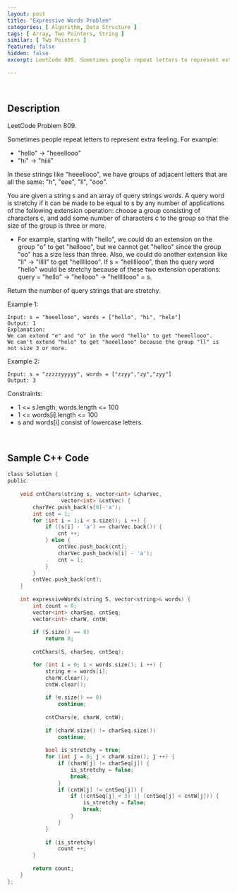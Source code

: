 ```yaml
---
layout: post
title: "Expressive Words Problem"
categories: [ Algorithm, Data Structure ]
tags: [ Array, Two Pointers, String ]
similar: [ Two Pointers ]
featured: false
hidden: false
excerpt: LeetCode 809. Sometimes people repeat letters to represent extra feeling. 

---
```


<br />

## Description

LeetCode Problem 809.

Sometimes people repeat letters to represent extra feeling. For example:
* "hello" -> "heeellooo"
* "hi" -> "hiiii"

In these strings like "heeellooo", we have groups of adjacent letters that are all the same: "h", "eee", "ll", "ooo".

You are given a string s and an array of query strings words. A query word is stretchy if it can be made to be equal to s by any number of applications of the following extension operation: choose a group consisting of characters c, and add some number of characters c to the group so that the size of the group is three or more.

* For example, starting with "hello", we could do an extension on the group "o" to get "hellooo", but we cannot get "helloo" since the group "oo" has a size less than three. Also, we could do another extension like "ll" -> "lllll" to get "helllllooo". If s = "helllllooo", then the query word "hello" would be stretchy because of these two extension operations: query = "hello" -> "hellooo" -> "helllllooo" = s.

Return the number of query strings that are stretchy.

Example 1:
```
Input: s = "heeellooo", words = ["hello", "hi", "helo"]
Output: 1
Explanation: 
We can extend "e" and "o" in the word "hello" to get "heeellooo".
We can't extend "helo" to get "heeellooo" because the group "ll" is not size 3 or more.
```

Example 2:
```
Input: s = "zzzzzyyyyy", words = ["zzyy","zy","zyy"]
Output: 3
```

Constraints:
* 1 <= s.length, words.length <= 100
* 1 <= words[i].length <= 100
* s and words[i] consist of lowercase letters.

<br />

## Sample C++ Code


```c
class Solution {
public:
    
    void cntChars(string s, vector<int> &charVec, 
                 vector<int> &cntVec) {
        charVec.push_back(s[0]-'a');
        int cnt = 1;
        for (int i = 1;i < s.size(); i ++) {
            if ((s[i] - 'a') == charVec.back()) {
                cnt ++;
            } else {
                cntVec.push_back(cnt);
                charVec.push_back(s[i] - 'a');
                cnt = 1;
            }
        }
        cntVec.push_back(cnt);
    }
    
    int expressiveWords(string S, vector<string>& words) {
        int count = 0;
        vector<int> charSeq, cntSeq;
        vector<int> charW, cntW;
        
        if (S.size() == 0)
            return 0;
        
        cntChars(S, charSeq, cntSeq);

        for (int i = 0; i < words.size(); i ++) {
            string e = words[i];
            charW.clear();
            cntW.clear();
            
            if (e.size() == 0)
                continue;
            
            cntChars(e, charW, cntW);
            
            if (charW.size() != charSeq.size()) 
                continue;
            
            bool is_stretchy = true;
            for (int j = 0; j < charW.size(); j ++) {
                if (charW[j] != charSeq[j]) {
                    is_stretchy = false;
                    break;
                }
                if (cntW[j] != cntSeq[j]) {
                    if ((cntSeq[j] < 3) || (cntSeq[j] < cntW[j])) {
                        is_stretchy = false;
                        break;
                    }
                }
            }
                        
            if (is_stretchy)
                count ++;
        }
        
        return count;
    }
};
```


